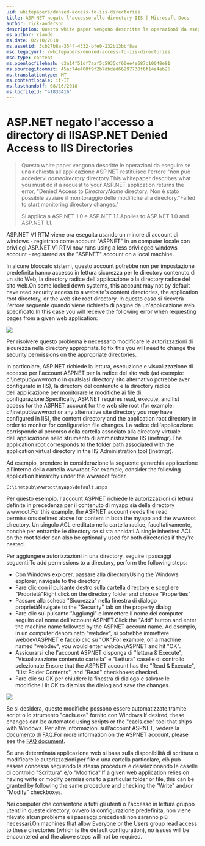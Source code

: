 ```yaml
---
uid: whitepapers/denied-access-to-iis-directories
title: ASP.NET negato l'accesso alle directory IIS | Microsoft Docs
author: rick-anderson
description: Questo white paper vengono descritte le operazioni da eseguire se una richiesta all'applicazione ASP.NET restituisce l'errore "accesso negato alla directory DirectoryName. Non è riuscito a s...
ms.author: riande
ms.date: 02/10/2010
ms.assetid: 3cb27b8a-354f-4332-bfe0-232b13bbf8aa
msc.legacyurl: /whitepapers/denied-access-to-iis-directories
msc.type: content
ms.openlocfilehash: c3a14f51df7aaf5c5935cf60ee4e687c10048e91
ms.sourcegitcommit: 45ac74e400f9f2b7dbded66297730f6f14a4eb25
ms.translationtype: MT
ms.contentlocale: it-IT
ms.lasthandoff: 08/16/2018
ms.locfileid: "41833416"
---
```

<a name="aspnet-denied-access-to-iis-directories"></a><span data-ttu-id="7d8ff-104">ASP.NET negato l'accesso a directory di IIS</span><span class="sxs-lookup"><span data-stu-id="7d8ff-104">ASP.NET Denied Access to IIS Directories</span></span>
====================
> <span data-ttu-id="7d8ff-105">Questo white paper vengono descritte le operazioni da eseguire se una richiesta all'applicazione ASP.NET restituisce l'errore "non può accedervi *nomedirectory* directory.</span><span class="sxs-lookup"><span data-stu-id="7d8ff-105">This whitepaper describes what you must do if a request to your ASP.NET application returns the error, "Denied Access to *DirectoryName* directory.</span></span> <span data-ttu-id="7d8ff-106">Non è stato possibile avviare il monitoraggio delle modifiche alla directory."</span><span class="sxs-lookup"><span data-stu-id="7d8ff-106">Failed to start monitoring directory changes."</span></span>
> 
> <span data-ttu-id="7d8ff-107">Si applica a ASP.NET 1.0 e ASP.NET 1.1.</span><span class="sxs-lookup"><span data-stu-id="7d8ff-107">Applies to ASP.NET 1.0 and ASP.NET 1.1.</span></span>


<span data-ttu-id="7d8ff-108">ASP.NET V1 RTM viene ora eseguita usando un minore di account di windows - registrato come account "ASPNET" in un computer locale con privilegi.</span><span class="sxs-lookup"><span data-stu-id="7d8ff-108">ASP.NET V1 RTM now runs using a less privileged windows account - registered as the "ASPNET" account on a local machine.</span></span>

<span data-ttu-id="7d8ff-109">In alcune bloccato sistemi, questo account potrebbe non per impostazione predefinita hanno accesso in lettura sicurezza per le directory contenuto di un sito Web, la directory radice dell'applicazione o la directory radice del sito web.</span><span class="sxs-lookup"><span data-stu-id="7d8ff-109">On some locked down systems, this account may not by default have read security access to a website's content directories, the application root directory, or the web site root directory.</span></span> <span data-ttu-id="7d8ff-110">In questo caso si riceverà l'errore seguente quando viene richiesto di pagine da un'applicazione web specificato:</span><span class="sxs-lookup"><span data-stu-id="7d8ff-110">In this case you will receive the following error when requesting pages from a given web application:</span></span>

![](denied-access-to-iis-directories/_static/image1.jpg)

<span data-ttu-id="7d8ff-111">Per risolvere questo problema è necessario modificare le autorizzazioni di sicurezza nella directory appropriate.</span><span class="sxs-lookup"><span data-stu-id="7d8ff-111">To fix this you will need to change the security permissions on the appropriate directories.</span></span>

<span data-ttu-id="7d8ff-112">In particolare, ASP.NET richiede la lettura, esecuzione e visualizzazione di accesso per l'account ASPNET per la radice del sito web (ad esempio: c:\inetpub\wwwroot o in qualsiasi directory sito alternativo potrebbe aver configurato in IIS), la directory del contenuto e la directory radice dell'applicazione per monitorare le modifiche ai file di configurazione.</span><span class="sxs-lookup"><span data-stu-id="7d8ff-112">Specifically, ASP.NET requires read, execute, and list access for the ASPNET account for the web site root (for example: c:\inetpub\wwwroot or any alternative site directory you may have configured in IIS), the content directory and the application root directory in order to monitor for configuration file changes.</span></span> <span data-ttu-id="7d8ff-113">La radice dell'applicazione corrisponde al percorso della cartella associato alla directory virtuale dell'applicazione nello strumento di amministrazione IIS (inetmgr).</span><span class="sxs-lookup"><span data-stu-id="7d8ff-113">The application root corresponds to the folder path associated with the application virtual directory in the IIS Administration tool (inetmgr).</span></span>

<span data-ttu-id="7d8ff-114">Ad esempio, prendere in considerazione la seguente gerarchia applicazione all'interno della cartella wwwroot.</span><span class="sxs-lookup"><span data-stu-id="7d8ff-114">For example, consider the following application hierarchy under the wwwroot folder.</span></span>

`C:\inetpub\wwwroot\myapp\default.aspx`

<span data-ttu-id="7d8ff-115">Per questo esempio, l'account ASPNET richiede le autorizzazioni di lettura definite in precedenza per il contenuto di myapp sia della directory wwwroot.</span><span class="sxs-lookup"><span data-stu-id="7d8ff-115">For this example, the ASPNET account needs the read permissions defined above for content in both the myapp and the wwwroot directory.</span></span> <span data-ttu-id="7d8ff-116">Un singolo ACL ereditato nella cartella radice, facoltativamente, nonché per entrambe le directory se si sta annidati.</span><span class="sxs-lookup"><span data-stu-id="7d8ff-116">A single inherited ACL on the root folder can also be optionally used for both directories if they're nested.</span></span>

<span data-ttu-id="7d8ff-117">Per aggiungere autorizzazioni in una directory, seguire i passaggi seguenti:</span><span class="sxs-lookup"><span data-stu-id="7d8ff-117">To add permissions to a directory, perform the following steps:</span></span>

- <span data-ttu-id="7d8ff-118">Con Windows explorer, passare alla directory</span><span class="sxs-lookup"><span data-stu-id="7d8ff-118">Using the Windows explorer, navigate to the directory</span></span>
- <span data-ttu-id="7d8ff-119">Fare clic con il pulsante destro sulla cartella directory e scegliere "Proprietà"</span><span class="sxs-lookup"><span data-stu-id="7d8ff-119">Right click on the directory folder and choose "Properties"</span></span>
- <span data-ttu-id="7d8ff-120">Passare alla scheda "Sicurezza" nella finestra di dialogo proprietà</span><span class="sxs-lookup"><span data-stu-id="7d8ff-120">Navigate to the "Security" tab on the property dialog</span></span>
- <span data-ttu-id="7d8ff-121">Fare clic sul pulsante "Aggiungi" e immettere il nome del computer seguito dal nome dell'account ASPNET.</span><span class="sxs-lookup"><span data-stu-id="7d8ff-121">Click the "Add" button and enter the machine name followed by the ASPNET account name.</span></span> <span data-ttu-id="7d8ff-122">Ad esempio, in un computer denominato "webdev", si potrebbe immettere webdev\ASPNET e faccio clic su "OK".</span><span class="sxs-lookup"><span data-stu-id="7d8ff-122">For example, on a machine named "webdev", you would enter webdev\ASPNET and hit "OK".</span></span>
- <span data-ttu-id="7d8ff-123">Assicurarsi che l'account ASPNET disponga di "lettura &amp; Execute", "Visualizzazione contenuto cartella" e "Lettura" caselle di controllo selezionate.</span><span class="sxs-lookup"><span data-stu-id="7d8ff-123">Ensure that the ASPNET account has the "Read &amp; Execute", "List Folder Contents", and "Read" checkboxes checked.</span></span>
- <span data-ttu-id="7d8ff-124">Fare clic su OK per chiudere la finestra di dialogo e salvare le modifiche.</span><span class="sxs-lookup"><span data-stu-id="7d8ff-124">Hit OK to dismiss the dialog and save the changes.</span></span>

![](denied-access-to-iis-directories/_static/image2.jpg)

<span data-ttu-id="7d8ff-125">Se si desidera, queste modifiche possono essere automatizzate tramite script o lo strumento "cacls.exe" fornito con Windows.</span><span class="sxs-lookup"><span data-stu-id="7d8ff-125">If desired, these changes can be automated using scripts or the "cacls.exe" tool that ships with Windows.</span></span> <span data-ttu-id="7d8ff-126">Per altre informazioni sull'account ASPNET, vedere la [documento di FAQ](https://go.microsoft.com/fwlink/?LinkId=5828).</span><span class="sxs-lookup"><span data-stu-id="7d8ff-126">For more information on the ASPNET account, please see the [FAQ document](https://go.microsoft.com/fwlink/?LinkId=5828).</span></span>

<span data-ttu-id="7d8ff-127">Se una determinata applicazione web si basa sulla disponibilità di scrittura o modificare le autorizzazioni per file o una cartella particolare, ciò può essere concessa seguendo la stessa procedura e deselezionando le caselle di controllo "Scrittura" e/o "Modifica".</span><span class="sxs-lookup"><span data-stu-id="7d8ff-127">If a given web application relies on having write or modify permissions to a particular folder or file, this can be granted by following the same procedure and checking the "Write" and/or "Modify" checkboxes.</span></span>

<span data-ttu-id="7d8ff-128">Nei computer che consentono a tutti gli utenti o l'accesso in lettura gruppo utenti in queste directory, ovvero la configurazione predefinita, non viene rilevato alcun problema e i passaggi precedenti non saranno più necessari.</span><span class="sxs-lookup"><span data-stu-id="7d8ff-128">On machines that allow Everyone or the Users group read access to these directories (which is the default configuration), no issues will be encountered and the above steps will not be required.</span></span>
